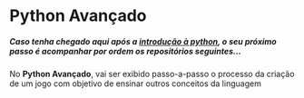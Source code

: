 # Python Avançado

##### Caso tenha chegado aqui após a [introdução à python](https://github.com/ArthurOReis/Python-for-dummies/tree/main/1-%20introducao), o seu próximo passo é acompanhar por ordem os repositórios seguintes...

No **Python Avançado**, vai ser exibido passo-a-passo o processo da criação de um jogo com objetivo de ensinar outros conceitos da linguagem
